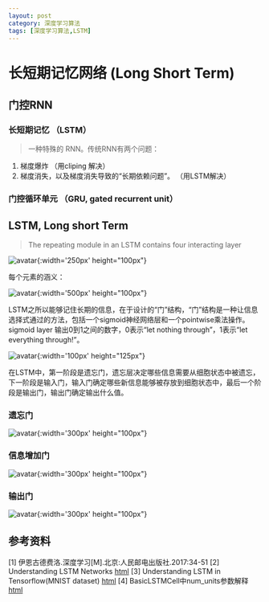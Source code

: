 ```yaml
---
layout: post
category: 深度学习算法
tags: [深度学习算法,LSTM]
---
```


长短期记忆网络 (Long Short Term)
===============

## 门控RNN

### 长短期记忆 （LSTM）

> 一种特殊的 RNN。传统RNN有两个问题：
  1. 梯度爆炸 （用cliping 解决）
  2. 梯度消失，以及梯度消失导致的“长期依赖问题”。 （用LSTM解决）

### 门控循环单元 （GRU, gated recurrent unit）

## LSTM, Long short Term

> The repeating module in an LSTM contains four interacting layer

![avatar](https://gwfp.github.io/static/images/19/07/01/LSTM3-chain.png){:width='250px' height="100px"}

  每个元素的涵义：
	
![avatar](https://gwfp.github.io/static/images/19/07/01/LSTM2-notation.png){:width='500px' height="100px"}

  LSTM之所以能够记住长期的信息，在于设计的“门”结构，“门”结构是一种让信息选择式通过的方法，包括一个sigmoid神经网络层和一个pointwise乘法操作。sigmoid layer 输出0到1之间的数字，0表示“let nothing through”，1表示“let everything through!”。

![avatar](https://gwfp.github.io/static/images/19/07/01/LSTM3-gate.png){:width='100px' height="125px"}

  在LSTM中，第一阶段是遗忘门，遗忘层决定哪些信息需要从细胞状态中被遗忘，下一阶段是输入门，输入门确定哪些新信息能够被存放到细胞状态中，最后一个阶段是输出门，输出门确定输出什么值。

### 遗忘门

![avatar](https://gwfp.github.io/static/images/19/07/01/LSTM3-focus-f.png){:width='300px' height="100px"}

### 信息增加门

![avatar](https://gwfp.github.io/static/images/19/07/01/LSTM3-focus-i.png){:width='300px' height="100px"}

### 输出门

![avatar](https://gwfp.github.io/static/images/19/07/01/LSTM3-focus-C.png){:width='300px' height="100px"}


## 参考资料


[1] 伊恩古德费洛.深度学习[M].北京:人民邮电出版社.2017:34-51
[2] Understanding LSTM Networks [html](http://colah.github.io/posts/2015-08-Understanding-LSTMs/)
[3] Understanding LSTM in Tensorflow(MNIST dataset) [html](http://1t.click/5ZK)
[4] BasicLSTMCell中num_units参数解释 [html](https://blog.csdn.net/notHeadache/article/details/81164264)
